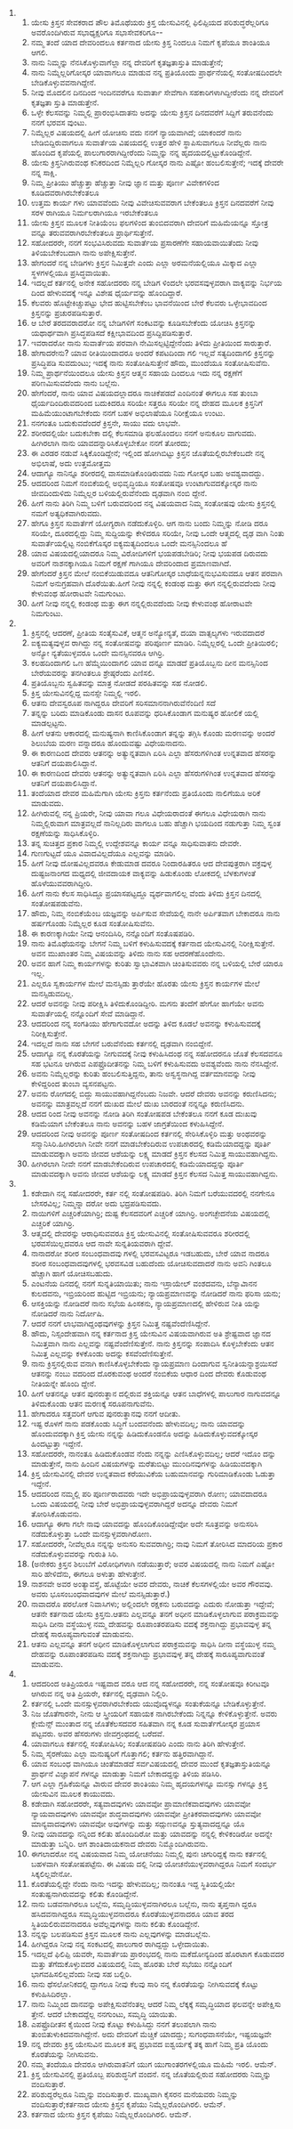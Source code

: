 <ol>
  <li>
    <ol>
      <li>ಯೇಸು ಕ್ರಿಸ್ತನ ಸೇವಕರಾದ ಪೌಲ ತಿಮೊಥೆಯರು ಕ್ರಿಸ್ತ ಯೇಸುವಿನಲ್ಲಿ ಫಿಲಿಪ್ಪಿಯದ ಪರಿಶುದ್ಧರೆಲ್ಲರಿಗೂ ಅವರೊಂದಿಗಿರುವ ಸಭಾಧ್ಯಕ್ಷರಿಗೂ ಸಭಾಸೇವಕರಿಗೂ--</li>
      <li>ನಮ್ಮ ತಂದೆ ಯಾದ ದೇವರಿಂದಲೂ ಕರ್ತನಾದ ಯೇಸು ಕ್ರಿಸ್ತ ನಿಂದಲೂ ನಿಮಗೆ ಕೃಪೆಯೂ ಶಾಂತಿಯೂ ಆಗಲಿ.</li>
      <li>ನಾನು ನಿಮ್ಮನ್ನು ನೆನಸಿಕೊಳ್ಳುವಾಗೆಲ್ಲಾ ನನ್ನ ದೇವರಿಗೆ ಕೃತಜ್ಞತಾಸ್ತುತಿ ಮಾಡುತ್ತೇನೆ;</li>
      <li>ನಾನು ನಿಮ್ಮೆಲ್ಲರಿಗೋಸ್ಕರ ಯಾವಾಗಲೂ ಮಾಡುವ ನನ್ನ ಪ್ರತಿಯೊಂದು ಪ್ರಾರ್ಥನೆಯಲ್ಲಿ ಸಂತೋಷದಿಂದಲೇ ಬೇಡಿಕೊಳ್ಳುವವನಾಗಿದ್ದೇನೆ.</li>
      <li>ನೀವು ಮೊದಲಿನ ದಿನದಿಂದ ಇಂದಿನವರೆಗೂ ಸುವಾರ್ತಾ ಸೇವೆಗಾಗಿ ಸಹಕಾರಿಗಳಾಗಿದ್ದೀರೆಂದು ನನ್ನ ದೇವರಿಗೆ ಕೃತಜ್ಞತಾ ಸ್ತುತಿ ಮಾಡುತ್ತೇನೆ.</li>
      <li>ಒಳ್ಳೇ ಕೆಲಸವನ್ನು ನಿಮ್ಮಲ್ಲಿ ಪ್ರಾರಂಭಿಸಿದಾತನು ಅದನ್ನು ಯೇಸು ಕ್ರಿಸ್ತನ ದಿನದವರೆಗೆ ಸಿದ್ದಿಗೆ ತರುವನೆಂದು ನನಗೆ ಭರವಸ ವುಂಟು.</li>
      <li>ನಿಮ್ಮೆಲ್ಲರ ವಿಷಯದಲ್ಲಿ ಹೀಗೆ ಯೋಚಿಸು ವದು ನನಗೆ ನ್ಯಾಯವಾಗಿದೆ; ಯಾಕಂದರೆ ನಾನು ಬೇಡಿಬಿದ್ದಿರುವಾಗಲೂ ಸುವಾರ್ತೆಯ ವಿಷಯದಲ್ಲಿ ಉತ್ತರ ಹೇಳಿ ಸ್ಥಾಪಿಸುವಾಗಲೂ ನೀವೆಲ್ಲರು ನಾನು ಹೊಂದಿದ ಕೃಪೆಯಲ್ಲಿ ಪಾಲುಗಾರರಾಗಿದ್ದೀರೆಂದು ನಿಮ್ಮನ್ನು ನನ್ನ ಹೃದಯದಲ್ಲಿಟ್ಟುಕೊಂಡಿದ್ದೇನೆ.</li>
      <li>ಯೇಸು ಕ್ರಿಸ್ತನಿಗಿರುವಂಥ ಕನಿಕರದಿಂದ ನಿಮ್ಮೆಲ್ಲರಿ ಗೋಸ್ಕರ ನಾನು ಎಷ್ಟೋ ಹಂಬಲಿಸುತ್ತೇನೆ; ಇದಕ್ಕೆ ದೇವರೇ ನನ್ನ ಸಾಕ್ಷಿ.</li>
      <li>ನಿಮ್ಮ ಪ್ರೀತಿಯು ಹೆಚ್ಚುತ್ತಾ ಹೆಚ್ಚುತ್ತಾ ನೀವು ಜ್ಞಾನ ಮತ್ತು ಪೂರ್ಣ ವಿವೇಕಗಳಿಂದ ಕೂಡಿದವರಾಗಿರಬೇಕೆಂತಲೂ</li>
      <li>ಉತ್ತಮ ಕಾರ್ಯ ಗಳು ಯಾವವೆಂದು ನೀವು ವಿವೇಚಿಸುವವರಾಗ ಬೇಕೆಂತಲೂ ಕ್ರಿಸ್ತನ ದಿನದವರೆಗೆ ನೀವು ಸರಳ ರಾಗಿಯೂ ನಿರ್ಮಲರಾಗಿಯೂ ಇರಬೇಕೆಂತಲೂ</li>
      <li>ಯೇಸು ಕ್ರಿಸ್ತನ ಮೂಲಕ ನೀತಿಯೆಂಬ ಫಲಗಳಿಂದ ತುಂಬಿದವರಾಗಿ ದೇವರಿಗೆ ಮಹಿಮೆಯನ್ನೂ ಸ್ತೋತ್ರ ವನ್ನೂ ತರುವವರಾಗಿರಬೇಕೆಂತಲೂ ಪ್ರಾರ್ಥಿಸುತ್ತೇನೆ.</li>
      <li>ಸಹೋದರರೇ, ನನಗೆ ಸಂಭವಿಸಿರುವದು ಸುವಾರ್ತೆಯ ಪ್ರಸಾರಣೆಗೇ ಸಹಾಯವಾಯಿತೆಂದು ನೀವು ತಿಳಿಯಬೇಕೆಂಬದಾಗಿ ನಾನು ಅಪೇಕ್ಷಿಸುತ್ತೇನೆ.</li>
      <li>ಹೇಗಂದರೆ ನನ್ನ ಬೇಡಿಗಳು ಕ್ರಿಸ್ತನ ನಿಮಿತ್ತವೇ ಎಂದು ಎಲ್ಲಾ ಅರಮನೆಯಲ್ಲಿಯೂ ಮಿಕ್ಕಾದ ಎಲ್ಲಾ ಸ್ಥಳಗಳಲ್ಲಿಯೂ ಪ್ರಸಿದ್ಧವಾಯಿತು.</li>
      <li>ಇದಲ್ಲದೆ ಕರ್ತನಲ್ಲಿ ಅನೇಕ ಸಹೋದರರು ನನ್ನ ಬೇಡಿಗ ಳಿಂದಲೇ ಭರವಸವುಳ್ಳವರಾಗಿ ವಾಕ್ಯವನ್ನು ನಿರ್ಭಯ ದಿಂದ ಹೇಳುವದಕ್ಕೆ ಇನ್ನೂ ವಿಶೇಷ ಧೈರ್ಯವನ್ನು ಹೊಂದಿದ್ದಾರೆ.</li>
      <li>ಕೆಲವರು ಹೊಟ್ಟೇಕಿಚ್ಚುಪಟ್ಟು ಭೇದ ಹುಟ್ಟಿಸಬೇಕೆಂಬ ಭಾವನೆಯಿಂದ ಬೇರೆ ಕೆಲವರು ಒಳ್ಳೇಭಾವದಿಂದ ಕ್ರಿಸ್ತನನ್ನು ಪ್ರಚುರಪಡಿಸುತ್ತಾರೆ.</li>
      <li>ಆ ಬೇರೆ ತರದವರಾದರೋ ನನ್ನ ಬೇಡಿಗಳಿಗೆ ಸಂಕಟವನ್ನು ಕೂಡಿಸಬೇಕೆಂದು ಯೋಚಿಸಿ ಕ್ರಿಸ್ತನನ್ನು ಯಥಾರ್ಥವಾಗಿ ಪ್ರಸಿದ್ಧಪಡಿಸದೆ ಕಕ್ಷೀಭಾವದಿಂದ ಪ್ರಸಿದ್ದಿಪಡಿಸುತ್ತಾರೆ.</li>
      <li>ಇವರಾದರೋ ನಾನು ಸುವಾರ್ತೆಯ ಪರವಾಗಿ ನೇಮಿಸಲ್ಪಟ್ಟಿದ್ದೇನೆಂದು ತಿಳಿದು ಪ್ರೀತಿಯಿಂದ ಸಾರುತ್ತಾರೆ.</li>
      <li>ಹೇಗಾದರೇನು? ಯಾವ ರೀತಿಯಿಂದಾದರೂ ಅಂದರೆ ಕಪಟದಿಂದಾ ಗಲಿ ಇಲ್ಲವೆ ಸತ್ಯದಿಂದಾಗಲಿ ಕ್ರಿಸ್ತನನ್ನು ಪ್ರಸಿದ್ಧಿಪಡಿ ಸುವದುಂಟು; ಇದಕ್ಕೆ ನಾನು ಸಂತೋಷಿಸುತ್ತೇನೆ ಹೌದು, ಮುಂದೆಯೂ ಸಂತೋಷಿಸುವೆನು.</li>
      <li>ನಿಮ್ಮ ಪ್ರಾರ್ಥನೆಯಿಂದಲೂ ಯೇಸು ಕ್ರಿಸ್ತನ ಆತ್ಮನ ಸಹಾಯ ದಿಂದಲೂ ಇದು ನನ್ನ ರಕ್ಷಣೆಗೆ ಪರಿಣಮಿಸುವದೆಂದು ನಾನು ಬಲ್ಲೆನು.</li>
      <li>ಹೇಗೆಂದರೆ, ನಾನು ಯಾವ ವಿಷಯದಲ್ಲಾದರೂ ನಾಚಿಕೆಪಡದೆ ಎಂದಿನಂತೆ ಈಗಲೂ ಸಹ ತುಂಬಾ ಧೈರ್ಯದಿಂದಿರುವದರಿಂದ ಬದುಕಿದರೂ ಸರಿಯೇ ಸತ್ತರೂ ಸರಿಯೇ ನನ್ನ ದೇಹದ ಮೂಲಕ ಕ್ರಿಸ್ತನಿಗೆ ಮಹಿಮೆಯುಂಟಾಗಬೇಕೆಂದು ನನಗೆ ಬಹಳ ಅಭಿಲಾಷೆಯೂ ನಿರೀಕ್ಷೆಯೂ ಉಂಟು.</li>
      <li>ನನಗಂತೂ ಬದುಕುವದೆಂದರೆ ಕ್ರಿಸ್ತನೇ, ಸಾಯು ವದು ಲಾಭವೇ.</li>
      <li>ಶರೀರದಲ್ಲಿಯೇ ಬದುಕಬೇಕಾ ದಲ್ಲಿ ಕೆಲಸಮಾಡಿ ಫಲಹೊಂದಲು ನನಗೆ ಅನುಕೂಲ ವಾಗುವದು. ಹೀಗಿರಲಾಗಿ ನಾನು ಯಾವದನ್ನಾರಿಸಿಕೊಳ್ಳಬೇಕೋ ನನಗೆ ತೋರದು;</li>
      <li>ಈ ಎರಡರ ನಡುವೆ ಸಿಕ್ಕಿಕೊಂಡಿದ್ದೇನೆ; ಇಲ್ಲಿಂದ ಹೋಗಿಬಿಟ್ಟು ಕ್ರಿಸ್ತನ ಜೊತೆಯಲ್ಲಿರಬೇಕೆಂಬದೇ ನನ್ನ ಅಭಿಲಾಷೆ, ಅದು ಉತ್ತಮೋತ್ತಮ</li>
      <li>ಆದಾಗ್ಯೂ ನಾನಿನ್ನೂ ಶರೀರದಲ್ಲಿ ವಾಸಮಾಡಿಕೊಂಡಿರುವದು ನಿಮ ಗೋಸ್ಕರ ಬಹು ಅವಶ್ಯವಾದದ್ದು.</li>
      <li>ಆದದರಿಂದ ನಿಮಗೆ ನಂಬಿಕೆಯಲ್ಲಿ ಅಭಿವೃದ್ಧಿಯೂ ಸಂತೋಷವೂ ಉಂಟಾಗುವದಕ್ಕೋಸ್ಕರ ನಾನು ಜೀವದಿಂದುಳಿದು ನಿಮ್ಮೆಲ್ಲರ ಬಳಿಯಲ್ಲಿರುವೆನೆಂದು ದೃಢವಾಗಿ ನಂಬಿ ದ್ದೇನೆ.</li>
      <li>ಹೀಗೆ ನಾನು ತಿರಿಗಿ ನಿಮ್ಮ ಬಳಿಗೆ ಬರುವದರಿಂದ ನನ್ನ ವಿಷಯವಾದ ನಿಮ್ಮ ಸಂತೋಷವು ಯೇಸು ಕ್ರಿಸ್ತನಲ್ಲಿ ನಮಗೆ ಅತ್ಯಧಿಕವಾಗಿರುವದು.</li>
      <li>ಹೇಗೂ ಕ್ರಿಸ್ತನ ಸುವಾರ್ತೆಗೆ ಯೋಗ್ಯರಾಗಿ ನಡೆದುಕೊಳ್ಳಿರಿ. ಆಗ ನಾನು ಬಂದು ನಿಮ್ಮನ್ನು ನೋಡಿ ದರೂ ಸರಿಯೇ, ದೂರದಲ್ಲಿದ್ದು ನಿಮ್ಮ ಸುದ್ದಿಯನ್ನು ಕೇಳಿದರೂ ಸರಿಯೇ, ನೀವು ಒಂದೇ ಆತ್ಮದಲ್ಲಿ ದೃಢ ವಾಗಿ ನಿಂತು ಸುವಾರ್ತೆಯಲ್ಲಿಟ್ಟ ನಂಬಿಕೆಗೊಸ್ಕರ ಐಕ್ಯಮತ್ಯದಿಂದಲೂ ಒಂದೇ ಮನಸ್ಸಿನಿಂದಲೂ ಹೆ</li>
      <li>ಯಾವ ವಿಷಯದಲ್ಲಿಯಾದರೂ ನಿಮ್ಮ ವಿರೋದಿಗಳಿಗೆ ಭಯಪಡಬೇಡಿರಿ; ನೀವು ಭಯಪಡ ದಿರುವದು ಅವರಿಗೆ ನಾಶನಕ್ಕಾಗಿಯೂ ನಿಮಗೆ ರಕ್ಷಣೆ ಗಾಗಿಯೂ ದೇವರಿಂದಾದ ಪ್ರಮಾಣವಾಗಿದೆ.</li>
      <li>ಹೇಗೆಂದರೆ ಕ್ರಿಸ್ತನ ಮೇಲೆ ನಂಬಿಕೆಯಿಡುವದೂ ಆತನಿಗೋಸ್ಕರ ಬಾಧೆಯನ್ನನುಭವಿಸುವದೂ ಆತನ ಪರವಾಗಿ ನಿಮಗೆ ಅನುಗ್ರಹವಾಗಿ ದೊರೆಯಿತು.ಹೀಗೆ ನೀವು ನನ್ನಲ್ಲಿ ಕಂಡಂಥ ಮತ್ತು ಈಗ ನನ್ನಲ್ಲಿರುವದೆಂದು ನೀವು ಕೇಳುವಂಥ ಹೋರಾಟವೇ ನಿಮಗುಂಟು.</li>
      <li>ಹೀಗೆ ನೀವು ನನ್ನಲ್ಲಿ ಕಂಡಂಥ ಮತ್ತು ಈಗ ನನ್ನಲ್ಲಿರುವದೆಂದು ನೀವು ಕೇಳುವಂಥ ಹೋರಾಟವೇ ನಿಮಗುಂಟು.</li>
    </ol>
  </li>
  <li>
    <ol>
      <li>ಕ್ರಿಸ್ತನಲ್ಲಿ ಆದರಣೆ, ಪ್ರೀತಿಯ ಸಂತೈಸುವಿಕೆ, ಆತ್ಮನ ಅನ್ಯೋನ್ಯತೆ, ದಯಾ ವಾತ್ಸಲ್ಯಗಳು ಇರುವದಾದರೆ</li>
      <li>ಐಕ್ಯಮತ್ಯವುಳ್ಳವ ರಾಗಿದ್ದು ನನ್ನ ಸಂತೋಷವನ್ನು ಪರಿಪೂರ್ಣ ಮಾಡಿರಿ. ನಿಮ್ಮೆಲ್ಲರಲ್ಲಿ ಒಂದೇ ಪ್ರೀತಿಯಿರಲಿ; ಅನ್ಯೋ ನ್ಯತೆಯುಳ್ಳವರೂ ಒಂದೇ ಮನಸ್ಸಿನವರೂ ಆಗಿರ್ರಿ.</li>
      <li>ಕಲಹದಿಂದಾಗಲಿ ಒಣ ಹೆಮ್ಮೆಯಿಂದಾಗಲಿ ಯಾವ ದನ್ನೂ ಮಾಡದೆ ಪ್ರತಿಯೊಬ್ಬನು ದೀನ ಮನಸ್ಸಿನಿಂದ ಬೇರೆಯವರನ್ನು ತನಗಿಂತಲೂ ಶ್ರೇಷ್ಠರೆಂದು ಎಣಿಸಲಿ.</li>
      <li>ಪ್ರತಿಯೊಬ್ಬನು ಸ್ವಹಿತವನ್ನು ಮಾತ್ರ ನೋಡದೆ ಪರಹಿತವನ್ನು ಸಹ ನೋಡಲಿ.</li>
      <li>ಕ್ರಿಸ್ತ ಯೇಸುವಿನಲ್ಲಿದ್ದ ಮನಸ್ಸೇ ನಿಮ್ಮಲ್ಲಿ ಇರಲಿ.</li>
      <li>ಆತನು ದೇವಸ್ವರೂಪ ನಾಗಿದ್ದರೂ ದೇವರಿಗೆ ಸರಿಸಮಾನನಾಗಿರುವೆನೆಂದಿಣಿ ಸದೆ</li>
      <li>ತನ್ನನ್ನು ಬರಿದು ಮಾಡಿಕೊಂಡು ದಾಸನ ರೂಪವನ್ನು ಧರಿಸಿಕೊಂಡಾಗ ಮನುಷ್ಯರ ಹೋಲಿಕೆ ಯಲ್ಲಿ ಮಾಡಲ್ಪಟ್ಟನು.</li>
      <li>ಹೀಗೆ ಆತನು ಆಕಾರದಲ್ಲಿ ಮನುಷ್ಯನಾಗಿ ಕಾಣಿಸಿಕೊಂಡಾಗ ತನ್ನನ್ನು ತಗ್ಗಿಸಿ ಕೊಂಡು ಮರಣವನ್ನು ಅಂದರೆ ಶಿಲುಬೆಯ ಮರಣ ವನ್ನಾದರೂ ಹೊಂದುವಷ್ಟು ವಿಧೇಯನಾದನು.</li>
      <li>ಈ ಕಾರಣದಿಂದ ದೇವರು ಆತನನ್ನು ಅತ್ಯುನ್ನತವಾಗಿ ಏರಿಸಿ ಎಲ್ಲಾ ಹೆಸರುಗಳಿಗಿಂತ ಉನ್ನತವಾದ ಹೆಸರನ್ನು ಆತನಿಗೆ ದಯಪಾಲಿಸಿದ್ದಾನೆ.</li>
      <li>ಈ ಕಾರಣದಿಂದ ದೇವರು ಆತನನ್ನು ಅತ್ಯುನ್ನತವಾಗಿ ಏರಿಸಿ ಎಲ್ಲಾ ಹೆಸರುಗಳಿಗಿಂತ ಉನ್ನತವಾದ ಹೆಸರನ್ನು ಆತನಿಗೆ ದಯಪಾಲಿಸಿದ್ದಾನೆ.</li>
      <li>ತಂದೆಯಾದ ದೇವರ ಮಹಿಮೆಗಾಗಿ ಯೇಸು ಕ್ರಿಸ್ತನು ಕರ್ತನೆಂದು ಪ್ರತಿಯೊಂದು ನಾಲಿಗೆಯೂ ಅರಿಕೆ ಮಾಡುವದು.</li>
      <li>ಹೀಗಿರುವಲ್ಲಿ ನನ್ನ ಪ್ರಿಯರೇ, ನೀವು ಯಾವಾ ಗಲೂ ವಿಧೇಯರಾದಂತೆ ಈಗಲೂ ವಿಧೇಯರಾಗಿ ನಾನು ನಿಮ್ಮಲ್ಲಿರುವಾಗ ಮಾತ್ರವಲ್ಲದೆ ನಾನಿಲ್ಲದಿರು ವಾಗಲೂ ಬಹು ಹೆಚ್ಚಾಗಿ ಭಯದಿಂದ ನಡುಗುತ್ತಾ ನಿಮ್ಮ ಸ್ವಂತ ರಕ್ಷಣೆಯನ್ನು ಸಾಧಿಸಿಕೊಳ್ಳಿರಿ.</li>
      <li>ತನ್ನ ಸುಚಿತ್ತದ ಪ್ರಕಾರ ನಿಮ್ಮಲ್ಲಿ ಉದ್ದೇಶವನ್ನೂ ಕಾರ್ಯ ವನ್ನೂ ಸಾಧಿಸುವಾತನು ದೇವರೇ.</li>
      <li>ಗುಣಗುಟ್ಟದೆ ಯೂ ವಿವಾದವಿಲ್ಲದೆಯೂ ಎಲ್ಲವನ್ನು ಮಾಡಿರಿ.</li>
      <li>ಹೀಗೆ ನೀವು ದೋಷವಿಲ್ಲದವರೂ ಕೇಡುಮಾಡ ದವರೂ ನಿಂದಾರಹಿತರೂ ಆದ ದೇವಪುತ್ರರಾಗಿ ವಕ್ರವುಳ್ಳ ದುಷ್ಟಜನಾಂಗದ ಮಧ್ಯದಲ್ಲಿ ಜೀವದಾಯಕ ವಾಕ್ಯವನ್ನು ಹಿಡುಕೊಂಡು ಲೋಕದಲ್ಲಿ ಬೆಳಕುಗಳಂತೆ ಹೊಳೆಯುವವರಾಗಿದ್ದೀರಿ.</li>
      <li>ಹೀಗೆ ನಾನು ಕೆಲಸ ಸಾಧಿಸಿದ್ದೂ ಪ್ರಯಾಸಪಟ್ಟದ್ದೂ ವ್ಯರ್ಥವಾಗಲಿಲ್ಲ ವೆಂದು ತಿಳಿದು ಕ್ರಿಸ್ತನ ದಿನದಲ್ಲಿ ಸಂತೋಷಪಡುವೆನು.</li>
      <li>ಹೌದು, ನಿಮ್ಮ ನಂಬಿಕೆಯೆಂಬ ಯಜ್ಞವನ್ನು ಅರ್ಪಿಸುವ ಸೇವೆಯಲ್ಲಿ ನಾನೇ ಅರ್ಪಿತವಾಗ ಬೇಕಾದರೂ ನಾನು ಹರ್ಷಗೊಂಡು ನಿಮ್ಮೆಲ್ಲರ ಕೂಡ ಸಂತೋಷಿಸುವೆನು.</li>
      <li>ಈ ಕಾರಣಕ್ಕಾಗಿಯೇ ನೀವು ಆನಂದಿಸಿರಿ, ನನ್ನೊಂದಿಗೆ ಸಂತೊಷಪಡಿರಿ.</li>
      <li>ನಾನು ತಿಮೊಥೆಯನನ್ನು ಬೇಗನೆ ನಿಮ್ಮ ಬಳಿಗೆ ಕಳುಹಿಸುವದಕ್ಕೆ ಕರ್ತನಾದ ಯೇಸುವಿನಲ್ಲಿ ನಿರೀಕ್ಷಿಸುತ್ತೇನೆ. ಅವನ ಮುಖಾಂತರ ನಿಮ್ಮ ವಿಷಯವನ್ನು ತಿಳಿದು ನಾನು ಸಹ ಆದರಣೆಹೊಂದೇನು.</li>
      <li>ಅವನ ಹಾಗೆ ನಿಮ್ಮ ಕಾರ್ಯಗಳನ್ನು ಕುರಿತು ಸ್ವಾಭಾವಿಕವಾಗಿ ಚಿಂತಿಸುವವರು ನನ್ನ ಬಳಿಯಲ್ಲಿ ಬೇರೆ ಯಾರೂ ಇಲ್ಲ.</li>
      <li>ಎಲ್ಲರೂ ಸ್ವಕಾರ್ಯಗಳ ಮೇಲೆ ಮನಸ್ಸಿಡು ತ್ತಾರೆಯೇ ಹೊರತು ಯೇಸು ಕ್ರಿಸ್ತನ ಕಾರ್ಯಗಳ ಮೇಲೆ ಮನಸ್ಸಿಡುವದಿಲ್ಲ.</li>
      <li>ಆದರೆ ಅವನನ್ನು ನೀವು ಪರೀಕ್ಷಿಸಿ ತಿಳಿದುಕೊಂಡಿದ್ದೀರಿ. ಮಗನು ತಂದೆಗೆ ಹೇಗೋ ಹಾಗೆಯೇ ಅವನು ಸುವಾರ್ತೆಯಲ್ಲಿ ನನ್ನೊಂದಿಗೆ ಸೇವೆ ಮಾಡಿದ್ದಾನೆ.</li>
      <li>ಆದದರಿಂದ ನನ್ನ ಸಂಗತಿಯು ಹೇಗಾಗುವದೋ ಅದನ್ನು ತಿಳಿದ ಕೂಡಲೆ ಅವನನ್ನು ಕಳುಹಿಸುವದಕ್ಕೆ ನಿರೀಕ್ಷಿಸುತ್ತೇನೆ.</li>
      <li>ಇದಲ್ಲದೆ ನಾನು ಸಹ ಬೇಗನೆ ಬರುವೆನೆಂದು ಕರ್ತನಲ್ಲಿ ದೃಢವಾಗಿ ನಂಬಿದ್ದೇನೆ.</li>
      <li>ಆದಾಗ್ಯೂ ನನ್ನ ಕೊರತೆಯನ್ನು ನೀಗುವದಕ್ಕೆ ನೀವು ಕಳುಹಿಸಿದಂಥ ನನ್ನ ಸಹೋದರನೂ ಜೊತೆ ಕೆಲಸದವನೂ ಸಹ ಭಟನೂ ಆಗಿರುವ ಎಪಫ್ರೊದೀತನನ್ನು ನಿಮ್ಮ ಬಳಿಗೆ ಕಳುಹಿಸುವದು ಅವಶ್ಯವೆಂದು ನಾನು ನೆನಸಿದ್ದೇನೆ.</li>
      <li>ಅವನು ನಿಮ್ಮೆಲ್ಲರನ್ನು ಕುರಿತು ಹಂಬಲಿಸುತ್ತಿದ್ದನು, ತಾನು ಅಸ್ವಸ್ಥನಾಗಿದ್ದ ವರ್ತಮಾನವನ್ನು ನೀವು ಕೇಳಿದ್ದರಿಂದ ತುಂಬಾ ವ್ಯಸನಪಟ್ಟನು.</li>
      <li>ಅವನು ರೋಗದಲ್ಲಿ ಬಿದ್ದು ಸಾಯುವಹಾಗಿದ್ದನೆಂಬದು ನಿಜವೇ. ಆದರೆ ದೇವರು ಅವನನ್ನು ಕರುಣಿಸಿದನು; ಅವನನ್ನು ಮಾತ್ರವಲ್ಲದೆ ನನಗೆ ದುಃಖದ ಮೇಲೆ ದುಃಖ ಬಾರದಂತೆ ನನ್ನನ್ನೂ ಕರುಣಿಸಿದನು.</li>
      <li>ಆದದ ರಿಂದ ನೀವು ಅವನನ್ನು ನೋಡಿ ತಿರಿಗಿ ಸಂತೋಷಪಡ ಬೇಕೆಂತಲೂ ನನಗೆ ಕೂಡ ದುಃಖವು ಕಡಿಮೆಯಾಗ ಬೇಕೆಂತಲೂ ನಾನು ಅವನನ್ನು ಬಹಳ ಜಾಗ್ರತೆಯಿಂದ ಕಳುಹಿಸಿದ್ದೇನೆ.</li>
      <li>ಆದದರಿಂದ ನೀವು ಅವನನ್ನು ಪೂರ್ಣ ಸಂತೋಷದಿಂದ ಕರ್ತನಲ್ಲಿ ಸೇರಿಸಿಕೊಳ್ಳಿರಿ ಮತ್ತು ಅಂಥವರನ್ನು ಸನ್ಮಾನಿಸಿರಿ.ಹೀಗಿರಲಾಗಿ ನೀವೇ ನನಗೆ ಮಾಡಬೇಕೆಂದಿರುವ ಉಪಚಾರದಲ್ಲಿ ಕಡಿಮೆಯಾದದ್ದನ್ನು ಪೂರ್ತಿ ಮಾಡುವದಕ್ಕಾಗಿ ಅವನು ಜೀವದ ಆಶೆಯನ್ನು ಲಕ್ಷ್ಯ ಮಾಡದೆ ಕ್ರಿಸ್ತನ ಕೆಲಸದ ನಿಮಿತ್ತ ಸಾಯುವಹಾಗಿದ್ದನು.</li>
      <li>ಹೀಗಿರಲಾಗಿ ನೀವೇ ನನಗೆ ಮಾಡಬೇಕೆಂದಿರುವ ಉಪಚಾರದಲ್ಲಿ ಕಡಿಮೆಯಾದದ್ದನ್ನು ಪೂರ್ತಿ ಮಾಡುವದಕ್ಕಾಗಿ ಅವನು ಜೀವದ ಆಶೆಯನ್ನು ಲಕ್ಷ್ಯ ಮಾಡದೆ ಕ್ರಿಸ್ತನ ಕೆಲಸದ ನಿಮಿತ್ತ ಸಾಯುವಹಾಗಿದ್ದನು.</li>
    </ol>
  </li>
  <li>
    <ol>
      <li>ಕಡೇದಾಗಿ ನನ್ನ ಸಹೋದರರೇ, ಕರ್ತ ನಲ್ಲಿ ಸಂತೋಷಪಡಿರಿ. ತಿರಿಗಿ ನಿಮಗೆ ಬರೆಯುವದರಲ್ಲಿ ನನಗೇನೂ ಬೇಸರವಿಲ್ಲ; ನಿಮ್ಮನ್ನಾ ದರೋ ಅದು ಭದ್ರಪಡಿಸುವದು.</li>
      <li>ನಾಯಿಗಳಿಗೆ ಎಚ್ಚರಿಕೆಯಾಗಿರ್ರಿ; ದುಷ್ಟ ಕೆಲಸದವರಿಗೆ ಎಚ್ಚರಿಕೆ ಯಾಗಿರ್ರಿ. ಅಂಗಚ್ಛೇದನೆಯ ವಿಷಯದಲ್ಲಿ ಎಚ್ಚರಿಕೆ ಯಾಗಿರ್ರಿ.</li>
      <li>ಆತ್ಮದಲ್ಲಿ ದೇವರನ್ನು ಆರಾಧಿಸುವವರೂ ಕ್ರಿಸ್ತ ಯೇಸುವಿನಲ್ಲಿ ಸಂತೋಷಿಸುವವರೂ ಶರೀರದಲ್ಲಿ ಭರವಸೆಯಿಲ್ಲದವರೂ ಆದ ನಾವೇ ಸುನ್ನತಿಯವರಾಗಿ ದ್ದೇವೆ.</li>
      <li>ನಾನಾದರೋ ಶರೀರ ಸಂಬಂಧವಾದವು ಗಳಲ್ಲಿ ಭರವಸವಿಟ್ಟರೂ ಇಡಬಹುದು, ಬೇರೆ ಯಾವ ನಾದರೂ ಶರೀರ ಸಂಬಂಧವಾದವುಗಳಲ್ಲಿ ಭರವಸವಿಡ ಬಹುದೆಂದು ಯೋಚಿಸುವದಾದರೆ ನಾನು ಅವನಿ ಗಿಂತಲೂ ಹೆಚ್ಚಾಗಿ ಹಾಗೆ ಯೋಚಿಸಬಹುದು.</li>
      <li>ಎಂಟನೆಯ ದಿನದಲ್ಲಿ ನನಗೆ ಸುನ್ನತಿಯಾಯಿತು; ನಾನು ಇಸ್ರಾಯೇಲ್‌ ವಂಶದವನು, ಬೆನ್ಯಾವಿಾನನ ಕುಲದವನು, ಇಬ್ರಿಯರಿಂದ ಹುಟ್ಟಿದ ಇಬ್ರಿಯನು; ನ್ಯಾಯಪ್ರಮಾಣವನ್ನು ನೋಡಿದರೆ ನಾನು ಫರಿಸಾ ಯನು;</li>
      <li>ಆಸಕ್ತಿಯನ್ನು ನೋಡಿದರೆ ನಾನು ಸಭೆಯ ಹಿಂಸಕನು, ನ್ಯಾಯಪ್ರಮಾಣದಲ್ಲಿ ಹೇಳಿರುವ ನೀತಿ ಯನ್ನು ನೋಡಿದರೆ ನಾನು ನಿರ್ದೋಷಿ.</li>
      <li>ಆದರೆ ನನಗೆ ಲಾಭವಾಗಿದ್ದಂಥವುಗಳನ್ನು ಕ್ರಿಸ್ತನ ನಿಮಿತ್ತ ನಷ್ಟವೆಂದೆಣಿಸಿದ್ದೇನೆ.</li>
      <li>ಹೌದು, ನಿಸ್ಸಂದೇಹವಾಗಿ ನನ್ನ ಕರ್ತನಾದ ಕ್ರಿಸ್ತ ಯೇಸುವಿನ ವಿಷಯವಾಗಿರುವ ಅತಿ ಶ್ರೇಷ್ಟವಾದ ಜ್ಞಾನದ ನಿಮಿತ್ತವಾಗಿ ನಾನು ಎಲ್ಲವನ್ನು ನಷ್ಟವೆಂದೆಣಿಸುತ್ತೇನೆ. ನಾನು ಕ್ರಿಸ್ತನನ್ನು ಸಂಪಾದಿಸಿ ಕೊಳ್ಳಬೇಕೆಂದು ಆತನ ನಿಮಿತ್ತ ಎಲ್ಲವನ್ನು ಕಳಕೊಂಡು ಅದನ್ನು ಕಸವೆಂದೆಣಿಸುತ್ತೇನೆ.</li>
      <li>ನಾನು ಕ್ರಿಸ್ತನಲ್ಲಿರುವ ವನಾಗಿ ಕಾಣಿಸಿಕೊಳ್ಳಬೇಕೆಂದು ನ್ಯಾಯಪ್ರಮಾಣ ದಿಂದಾಗುವ ಸ್ವನೀತಿಯನ್ನಾಶ್ರಯಿಸದೆ ಆತನನ್ನು ನಂಬು ವದರಿಂದ ದೊರಕುವಂಥ ಅಂದರೆ ನಂಬಿಕೆಯ ಆಧಾರ ದಿಂದ ದೇವರು ಕೊಡುವಂಥ ನೀತಿಯನ್ನೇ ಹೊಂದಿ ದ್ದೇನೆ.</li>
      <li>ಹೀಗೆ ಆತನನ್ನೂ ಆತನ ಪುನರುತ್ಥಾನ ದಲ್ಲಿರುವ ಶಕ್ತಿಯನ್ನೂ ಆತನ ಬಾಧೆಗಳಲ್ಲಿ ಪಾಲುಗಾರ ನಾಗುವದನ್ನೂ ತಿಳಿದುಕೊಂಡು ಆತನ ಮರಣಕ್ಕೆ ಸರೂಪನಾಗುವೆನು.</li>
      <li>ಹೇಗಾದರೂ ಸತ್ತವರಿಗೆ ಆಗುವ ಪುನರುತ್ಥಾನವು ನನಗೆ ಆದೀತು.</li>
      <li>ಇಷ್ಟ ರೊಳಗೆ ನಾನು ಪಡಕೊಂಡು ಸಿದ್ಧಿಗೆ ಬಂದವನೆಂದು ಹೇಳುವದಿಲ್ಲ; ನಾನು ಯಾವದನ್ನು ಹೊಂದುವದಕ್ಕಾಗಿ ಕ್ರಿಸ್ತ ಯೇಸು ನನ್ನನ್ನು ಹಿಡಿದುಕೊಂಡನೊ ಅದನ್ನು ಹಿಡಿದುಕೊಳ್ಳುವದಕ್ಕೋಸ್ಕರ ಹಿಂದಟ್ಟುತ್ತಾ ಇದ್ದೇನೆ.</li>
      <li>ಸಹೋದರರೇ, ನಾನಂತೂ ಹಿಡಿದುಕೊಂಡವ ನೆಂದು ನನ್ನನ್ನು ಎಣಿಸಿಕೊಳ್ಳುವದಿಲ್ಲ; ಆದರೆ ಇದೊಂ ದನ್ನು ಮಾಡುತ್ತೇನೆ, ನಾನು ಹಿಂದಿನ ವಿಷಯಗಳನ್ನು ಮರೆತುಬಿಟ್ಟು ಮುಂದಿನವುಗಳನ್ನು ಹಿಡಿಯುವದಕ್ಕಾಗಿ</li>
      <li>ಕ್ರಿಸ್ತ ಯೇಸುವಿನಲ್ಲಿ ದೇವರ ಉನ್ನತವಾದ ಕರೆಯುವಿಕೆಯ ಬಹುಮಾನವನ್ನು ಗುರಿಮಾಡಿಕೊಂಡು ಓಡುತ್ತಾ ಇದ್ದೇನೆ.</li>
      <li>ಆದದರಿಂದ ನಮ್ಮಲ್ಲಿ ಪರಿ ಪೂರ್ಣರಾದವರು ಇದೇ ಅಭಿಪ್ರಾಯವುಳ್ಳವರಾಗಿ ರೋಣ; ಯಾವದಾದರೂ ಒಂದು ವಿಷಯದಲ್ಲಿ ನೀವು ಬೇರೆ ಅಭಿಪ್ರಾಯವುಳ್ಳವರಾಗಿದ್ದರೆ ಅದನ್ನೂ ದೇವರು ನಿಮಗೆ ತೋರಿಸಿಕೊಡುವನು.</li>
      <li>ಆದಾಗ್ಯೂ ಈಗಾ ಗಲೇ ನಾವು ಯಾವದನ್ನು ಹೊಂದಿಕೊಂಡಿದ್ದೇವೋ ಅದೇ ಸೂತ್ರವನ್ನು ಅನುಸರಿಸಿ ನಡೆದುಕೊಳ್ಳುತ್ತಾ ಒಂದೇ ಮನಸ್ಸುಳ್ಳವರಾಗಿರೋಣ.</li>
      <li>ಸಹೋದರರೇ, ನೀವೆಲ್ಲರೂ ನನ್ನನ್ನು ಅನುಸರಿ ಸುವವರಾಗಿರ್ರಿ; ನಾವು ನಿಮಗೆ ತೋರಿಸಿದ ಮಾದರಿಯ ಪ್ರಕಾರ ನಡೆದುಕೊಳ್ಳುವವರನ್ನು ಗುರುತಿ ಸಿರಿ.</li>
      <li>(ಅನೇಕರು ಕ್ರಿಸ್ತನ ಶಿಲುಬೆಗೆ ವಿರೋಧಿಗಳಾಗಿ ನಡೆಯುತ್ತಾರೆ; ಅವರ ವಿಷಯದಲ್ಲಿ ನಾನು ನಿಮಗೆ ಎಷ್ಟೋ ಸಾರಿ ಹೇಳಿದೆನು, ಈಗಲೂ ಅಳುತ್ತಾ ಹೇಳುತ್ತೇನೆ.</li>
      <li>ನಾಶನವೇ ಅವರ ಅಂತ್ಯಾವಸ್ಥೆ, ಹೊಟ್ಟೆಯೇ ಅವರ ದೇವರು, ನಾಚಿಕೆ ಕೆಲಸಗಳಲ್ಲಿಯೇ ಅವರ ಗೌರವವು. ಅವರು ಭೂಸಂಬಂಧವಾದವುಗಳ ಮೇಲೆ ಮನಸ್ಸಿಡುತ್ತಾರೆ.)</li>
      <li>ನಾವಾದರೊ ಪರಲೋಕ ನಿವಾಸಿಗಳು; ಅಲ್ಲಿಂದಲೇ ರಕ್ಷಕನು ಬರುವದನ್ನು ಎದುರು ನೋಡುತ್ತಾ ಇದ್ದೇವೆ; ಆತನೇ ಕರ್ತನಾದ ಯೇಸು ಕ್ರಿಸ್ತನು.ಆತನು ಎಲ್ಲವನ್ನೂ ತನಗೆ ಅಧೀನ ಮಾಡಿಕೊಳ್ಳಲಾಗುವ ಪರಾಕ್ರಮವನ್ನು ಸಾಧಿಸಿ ದೀನಾ ವಸ್ಥೆಯುಳ್ಳ ನಮ್ಮ ದೇಹವನ್ನು ರೂಪಾಂತರಪಡಿಸು ವದಕ್ಕೆ ಶಕ್ತನಾಗಿದ್ದು ಪ್ರಭಾವವುಳ್ಳ ತನ್ನ ದೇಹಕ್ಕೆ ಸಾರೂಪ್ಯವಾಗುವಂತೆ ಮಾಡುವನು.</li>
      <li>ಆತನು ಎಲ್ಲವನ್ನೂ ತನಗೆ ಅಧೀನ ಮಾಡಿಕೊಳ್ಳಲಾಗುವ ಪರಾಕ್ರಮವನ್ನು ಸಾಧಿಸಿ ದೀನಾ ವಸ್ಥೆಯುಳ್ಳ ನಮ್ಮ ದೇಹವನ್ನು ರೂಪಾಂತರಪಡಿಸು ವದಕ್ಕೆ ಶಕ್ತನಾಗಿದ್ದು ಪ್ರಭಾವವುಳ್ಳ ತನ್ನ ದೇಹಕ್ಕೆ ಸಾರೂಪ್ಯವಾಗುವಂತೆ ಮಾಡುವನು.</li>
    </ol>
  </li>
  <li>
    <ol>
      <li>ಆದದರಿಂದ ಅತಿಪ್ರಿಯರೂ ಇಷ್ಟವಾದ ವರೂ ಆದ ನನ್ನ ಸಹೋದರರೇ, ನನ್ನ ಸಂತೋಷವೂ ಕಿರೀಟವೂ ಆಗಿರುವ ನನ್ನ ಅತಿ ಪ್ರಿಯರೇ, ಕರ್ತನಲ್ಲಿ ದೃಢವಾಗಿ ನಿಲ್ಲಿರಿ.</li>
      <li>ಕರ್ತನಲ್ಲಿ ಒಂದೇ ಮನಸ್ಸುಳ್ಳವರಾಗಿರಬೇಕೆಂದು ಯುವೊದ್ಯಳನ್ನೂ ಸಂತುಕೆಯನ್ನೂ ಬೇಡಿಕೊಳ್ಳುತ್ತೇನೆ.</li>
      <li>ನಿಜ ಜೊತೆಗಾರನೇ, ನೀನು ಆ ಸ್ತ್ರೀಯರಿಗೆ ಸಹಾಯಕ ನಾಗಿರಬೇಕೆಂದು ನಿನ್ನನ್ನೂ ಕೇಳಿಕೊಳ್ಳುತ್ತೇನೆ. ಅವರು ಕ್ಲೇಮೆನ್ಸ್‌ ಮುಂತಾದ ನನ್ನ ಜೊತೆಕೆಲಸದವರ ಸಹಿತವಾಗಿ ನನ್ನ ಕೂಡ ಸುವಾರ್ತೆಗೋಸ್ಕರ ಪ್ರಯಾಸ ಪಟ್ಟವರು. ಅವರ ಹೆಸರುಗಳು ಜೀವಗ್ರಂಥದಲ್ಲಿ ಬರೆದವೆ.</li>
      <li>ಯಾವಾಗಲೂ ಕರ್ತನಲ್ಲಿ ಸಂತೋಷಿಸಿರಿ; ಸಂತೋಷಪಡಿರಿ ಎಂದು ನಾನು ತಿರಿಗಿ ಹೇಳುತ್ತೇನೆ.</li>
      <li>ನಿಮ್ಮ ಸೈರಣೆಯು ಎಲ್ಲಾ ಮನುಷ್ಯರಿಗೆ ಗೊತ್ತಾಗಲಿ; ಕರ್ತನು ಹತ್ತಿರವಾಗಿದ್ದಾನೆ.</li>
      <li>ಯಾವ ಸಂಬಂಧ ವಾಗಿಯೂ ಚಿಂತೆಮಾಡದೆ ಸರ್ವವಿಷಯದಲ್ಲಿ ದೇವರ ಮುಂದೆ ಕೃತಜ್ಞತಾಸ್ತುತಿಯನ್ನೂ ಪ್ರಾರ್ಥನೆ ವಿಜ್ಞಾಪನೆ ಗಳನ್ನೂ ಮಾಡುತ್ತಾ ನಿಮಗೆ ಬೇಕಾದದ್ದನ್ನು ತಿಳಿಯ ಪಡಿಸಿರಿ.</li>
      <li>ಆಗ ಎಲ್ಲಾ ಗ್ರಹಿಕೆಯನ್ನೂ ವಿಾರುವ ದೇವರ ಶಾಂತಿಯು ನಿಮ್ಮ ಹೃದಯಗಳನ್ನೂ ಮನಸ್ಸು ಗಳನ್ನೂ ಕ್ರಿಸ್ತ ಯೇಸುವಿನ ಮೂಲಕ ಕಾಯುವದು.</li>
      <li>ಕಡೇದಾಗಿ ಸಹೋದರರೇ, ಸತ್ಯವಾದವುಗಳು ಯಾವವೋ ಪ್ರಾಮಾಣಿಕವಾದವುಗಳು ಯಾವವೋ ನ್ಯಾಯವಾದವುಗಳು ಯಾವವೋ ಶುದ್ಧವಾದವುಗಳು ಯಾವವೋ ಪ್ರೀತಿಕರವಾದವುಗಳು ಯಾವವೋ ಮಾನ್ಯವಾದವುಗಳು ಯಾವವೋ ಅವುಗಳನ್ನು ಮತ್ತು ಸದ್ಗುಣವನ್ನೂ ಸ್ತುತ್ಯವಾದದ್ದನ್ನೂ ಯೊ</li>
      <li>ನೀವು ಯಾವದನ್ನು ನನ್ನಿಂದ ಕಲಿತು ಹೊಂದಿದಿರೋ ಮತ್ತು ಯಾವದನ್ನು ನನ್ನಲ್ಲಿ ಕೇಳಿಕಂಡಿರೋ ಅದನ್ನೇ ಮಾಡುತ್ತಾ ಬನ್ನಿರಿ. ಆಗ ಶಾಂತಿದಾಯಕನಾದ ದೇವರು ನಿಮ್ಮೊಂದಿಗಿರುವನು.</li>
      <li>ಈಗಲಾದರೋ ನನ್ನ ವಿಷಯವಾದ ನಿಮ್ಮ ಯೋಚನೆಯು ನಿಮ್ಮಲ್ಲಿ ಪುನಃ ಚಿಗುರಿದ್ದಕ್ಕೆ ನಾನು ಕರ್ತನಲ್ಲಿ ಬಹಳವಾಗಿ ಸಂತೋಷಪಟ್ಟೆನು. ಈ ವಿಷಯ ದಲ್ಲಿ ನೀವು ಯೋಚನೆಯುಳ್ಳವರಾಗಿದ್ದರೂ ನಿಮಗೆ ಸಂದರ್ಭ ಸಿಕ್ಕಲಿಲ್ಲವೇನೋ.</li>
      <li>ಕೊರತೆಯಲ್ಲಿದ್ದೇ ನೆಂದು ನಾನು ಇದನ್ನು ಹೇಳುವದಿಲ್ಲ; ನಾನಂತೂ ಇದ್ದ ಸ್ಥಿತಿಯಲ್ಲಿಯೇ ಸಂತುಷ್ಟನಾಗಿರುವದನ್ನು ಕಲಿತು ಕೊಂಡಿದ್ದೇನೆ.</li>
      <li>ನಾನು ಬಡವನಾಗಿರಲೂ ಬಲ್ಲೆನು, ಸಮೃದ್ಧಿಯುಳ್ಳವನಾಗಿರಲೂ ಬಲ್ಲೆನು, ನಾನು ತೃಪ್ತನಾಗಿ ದ್ದರೂ ಹಸಿದವನಾಗಿದ್ದರೂ ಸಮೃದ್ಧಿಯುಳ್ಳವನಾದರೂ ಕೊರತೆಯುಳ್ಳವನಾದರೂ ಯಾವ ತರದ ಸ್ಥಿತಿಯಲಿರುವವನಾದರೂ ಅವೆಲ್ಲವುಗಳನ್ನು ನಾನು ಕಲಿತು ಕೊಂಡಿದ್ದೇನೆ.</li>
      <li>ನನ್ನನ್ನು ಬಲಪಡಿಸುವ ಕ್ರಿಸ್ತನ ಮೂಲಕ ನಾನು ಎಲ್ಲವುಗಳನ್ನು ಮಾಡಬಲ್ಲೆನು.</li>
      <li>ಹೀಗಿದ್ದರೂ ನೀವು ನನ್ನ ಸಂಕಟದಲ್ಲಿ ಪಾಲುಗಾರ ರಾಗಿದ್ದದ್ದು ಒಳ್ಳೇದಾಯಿತು.</li>
      <li>ಇದಲ್ಲದೆ ಫಿಲಿಪ್ಪಿ ಯವರೇ, ಸುವಾರ್ತೆಯ ಪ್ರಾರಂಭದಲ್ಲಿ ನಾನು ಮಕೆದೋನ್ಯದಿಂದ ಹೊರಟಾಗ ಕೊಡುವದರ ಮತ್ತು ತೆಗೆದುಕೊಳ್ಳುವದರ ವಿಷಯದಲ್ಲಿ ನಿಮ್ಮ ಹೊರತು ಬೇರೆ ಸಭೆಯು ನನ್ನೊಂದಿಗೆ ಭಾಗವಹಿಸಲಿಲ್ಲವೆಂದು ನೀವು ಸಹ ಬಲ್ಲಿರಿ.</li>
      <li>ನಾನು ಥೆಸಲೋನಿಕದಲ್ಲಿ ದ್ದಾಗಲೂ ನೀವು ಕೆಲವು ಸಾರಿ ನನ್ನ ಕೊರತೆಯನ್ನು ನೀಗಿಸುವದಕ್ಕೆ ಕೊಟ್ಟು ಕಳುಹಿಸಿದಿರಲ್ಲಾ.</li>
      <li>ನಾನು ನಿಮ್ಮಿಂದ ದಾನವನ್ನು ಅಪೇಕ್ಷಿಸುವೆನೆಂತಲ್ಲ ಆದರೆ ನಿಮ್ಮ ಲೆಕ್ಕಕ್ಕೆ ಸಮೃದ್ಧಿಯಾದ ಫಲವನ್ನೇ ಅಪೇಕ್ಷಿಸು ತ್ತೇನೆ. ಆದರೆ ಬೇಕಾದದ್ದೆಲ್ಲ ನನಗುಂಟು, ಸಮೃದ್ಧಿ ಯಾಯಿತು.</li>
      <li>ಎಪಫ್ರೊದೀತನ ಕೈಯಿಂದ ನೀವು ಕೊಟ್ಟು ಕಳುಹಿಸಿದ್ದು ನನಗೆ ತಲುಪಲಾಗಿ ನಾನು ತುಂಬಿತುಳುಕಿದವನಾಗಿದ್ದೇನೆ. ಅದು ದೇವರಿಗೆ ಮೆಚ್ಚಿಕೆ ಯಾದದ್ದು; ಸುಗಂಧವಾಸನೆಯೇ, ಇಷ್ಟಯಜ್ಞವೇ</li>
      <li>ನನ್ನ ದೇವರು ಕ್ರಿಸ್ತ ಯೇಸುವಿನ ಮೂಲಕ ತನ್ನ ಪ್ರಭಾವದ ಐಶ್ವರ್ಯಕ್ಕೆ ತಕ್ಕ ಹಾಗೆ ನಿಮ್ಮ ಪ್ರತಿ ಯೊಂದು ಕೊರತೆಯನ್ನು ನೀಗಿಸುವನು.</li>
      <li>ನಮ್ಮ ತಂದೆಯೂ ದೇವರೂ ಆಗಿರುವಾತನಿಗೆ ಯುಗ ಯುಗಾಂತರಗಳಲ್ಲಿಯೂ ಮಹಿಮೆ ಇರಲಿ. ಆಮೆನ್‌.</li>
      <li>ಕ್ರಿಸ್ತ ಯೇಸುವಿನಲ್ಲಿ ಪ್ರತಿಯೊಬ್ಬ ಪರಿಶುದ್ಧನಿಗೆ ವಂದನೆ. ನನ್ನ ಜೊತೆಯಲ್ಲಿರುವ ಸಹೋದರರು ನಿಮ್ಮನ್ನು ವಂದಿಸುತ್ತಾರೆ.</li>
      <li>ಪರಿಶುದ್ದರೆಲ್ಲರೂ ನಿಮ್ಮನ್ನು ವಂದಿಸುತ್ತಾರೆ. ಮುಖ್ಯವಾಗಿ ಕೈಸರನ ಮನೆಯವರು ನಿಮ್ಮನ್ನು ವಂದಿಸುತ್ತಾರೆ;ಕರ್ತನಾದ ಯೇಸು ಕ್ರಿಸ್ತನ ಕೃಪೆಯು ನಿಮ್ಮೆಲ್ಲರೊಂದಿಗಿರಲಿ. ಆಮೆನ್‌.</li>
      <li>ಕರ್ತನಾದ ಯೇಸು ಕ್ರಿಸ್ತನ ಕೃಪೆಯು ನಿಮ್ಮೆಲ್ಲರೊಂದಿಗಿರಲಿ. ಆಮೆನ್‌.</li>
    </ol>
  </li>
</ol>